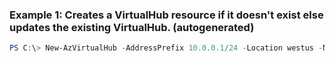 ### Example 1: Creates a VirtualHub resource if it doesn't exist else updates the existing VirtualHub. (autogenerated)
```powershell
PS C:\> New-AzVirtualHub -AddressPrefix 10.0.0.1/24 -Location westus -Name westushub -ResourceGroupName MyResourceGroup -VirtualWan {VirtualWan}
```

